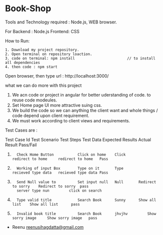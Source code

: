 
#		Book-Shop


Tools and Technology required : Node.js, WEB browser.

For 	Backend : Node.js
	Frontend: CSS

How to Run:

	1. Download my project repository.
	2. Open terminal on repository loaction.
	3. code on terminal: npm install                        // to install all dependencies
	4. then code : npm start 

Open browser,  then type url :  http://localhost:3000/  


what we can do more with this project

1.  We acn code or project in angular for better uderstanding of code. to reuse code modeules.
2.  Set Home page UI more attractive suing css.
3.  We build the code so we can anything the client want and whole things / code depend upon client requirement.
4.  We must work according to client views and requirements.

Test Cases are :

Test Case Id     Test Scenario               Test Steps       Test Data      Expected Results     Actual Result      Pass/Fail

1.		 Check Home Button           Click on home    Click          redirect to home     redirect to home   Pass
2.		 Working of input Box        Type on it       Type           recieved type data   recieved type data Pass
3. 		 Send Null value to          Set input null   Null	     Redirect to sorry	  Redirect to sorry  pass
		 server type nun 	     click on search 
4.		 Type valid title            Search Book      Sunny	     Show all list	  Show all list      pass
5.		 Invalid book title          Search Book      jhvjhv	     Show sorry image	  Show sorry image   pass


- Reenu
  reenusihagdatta@gmail.com
                      
